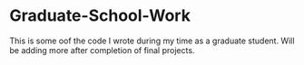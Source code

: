 # Graduate-School-Work
This is some oof the code I wrote during my time as a graduate student. 
Will be adding more after completion of final projects.
